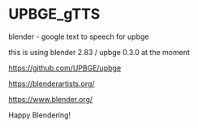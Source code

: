 # UPBGE_gTTS

blender - google text to speech for upbge


this is using blender 2.83 / upbge 0.3.0 at the moment 

https://github.com/UPBGE/upbge

https://blenderartists.org/

https://www.blender.org/

Happy Blendering!
